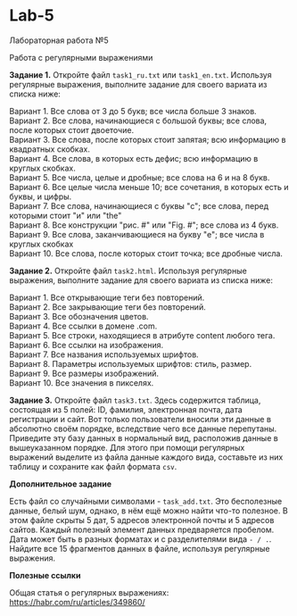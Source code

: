# Lab-5

Лабораторная работа №5

Работа с регулярными выражениями

**Задание 1.** Откройте файл ```task1_ru.txt``` или ```task1_en.txt```. Используя регулярные выражения, выполните задание для своего вариата из списка ниже:

Вариант 1. Все слова от 3 до 5 букв; все числа больше 3 знаков.  
Вариант 2. Все слова, начинающиеся с большой буквы; все слова, после которых стоит двоеточие.  
Вариант 3. Все слова, после которых стоит запятая; всю информацию в квадратных скобках.  
Вариант 4. Все слова, в которых есть дефис; всю информацию в круглых скобках.  
Вариант 5. Все числа, целые и дробные; все слова на 6 и на 8 букв.  
Вариант 6. Все целые числа меньше 10; все сочетания, в которых есть и буквы, и цифры.  
Вариант 7. Все слова, начинающиеся с буквы "с"; все слова, перед которыми стоит "и" или "the"  
Вариант 8. Все конструкции "рис. #" или "Fig. #"; все слова из 4 букв.  
Вариант 9. Все слова, заканчивающиеся на букву "e"; все числа в круглых скобках  
Вариант 10. Все слова, после которых стоит точка; все дробные числа.  

**Задание 2.** Откройте файл ```task2.html```. Используя регулярные выражения, выполните задание для своего вариата из списка ниже:

Вариант 1. Все открывающие теги без повторений.  
Вариант 2. Все закрывающие теги без повторений.  
Вариант 3. Все обозначения цветов.  
Вариант 4. Все ссылки в домене .com.  
Вариант 5. Все строки, находящиеся в атрибуте content любого тега.  
Вариант 6. Все ссылки на изображения.  
Вариант 7. Все названия используемых шрифтов.  
Вариант 8. Параметры используемых шрифтов: стиль, размер.  
Вариант 9. Все размеры изображений.  
Вариант 10. Все значения в пикселях.  

**Задание 3.** Откройте файл ```task3.txt```. Здесь содержится таблица, состоящая из 5 полей: ID, фамилия, электронная почта, дата регистрации и сайт. Вот только пользователи вносили эти данные в абсолютно своём порядке, вследствие чего все данные перепутаны. Приведите эту базу данных в нормальный вид, расположив данные в вышеуказанном порядке. Для этого при помощи регулярных выражений выделите из файла данные каждого вида, составьте из них таблицу и сохраните как файл формата ```csv```.

**Дополнительное задание**

Есть файл со случайными символами - ```task_add.txt```. Это бесполезные данные, белый шум, однако, в нём ещё можно найти что-то полезное. В этом файле скрыты 5 дат, 5 адресов электронной почты и 5 адресов сайтов. Каждый полезный элемент данных предваряется пробелом. Дата может быть в разных форматах и с разделителями вида ```- / .```. Найдите все 15 фрагментов данных в файле, используя регулярные выражения.

**Полезные ссылки**

Общая статья о регулярных выражениях: https://habr.com/ru/articles/349860/
